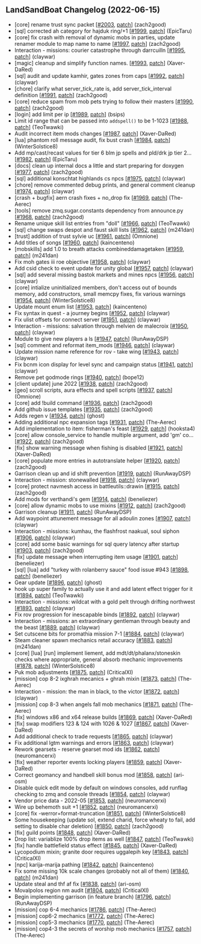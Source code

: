 ## LandSandBoat Changelog (2022-06-15)
- [core] rename trust sync packet [[#2003](https://github.com/LandSandBoat/server/pull/2003), [patch](https://github.com/LandSandBoat/server/pull/2003.patch)] (zach2good)
- [sql] corrected ah category for hajduk ring/+1 [[#1999](https://github.com/LandSandBoat/server/pull/1999), [patch](https://github.com/LandSandBoat/server/pull/1999.patch)] (EpicTaru)
- [core] fix crash with removal of dynamic mobs in parties, update renamer module to map name to name [[#1997](https://github.com/LandSandBoat/server/pull/1997), [patch](https://github.com/LandSandBoat/server/pull/1997.patch)] (zach2good)
- Interaction - missions: courier catastrophe through darrcuilln [[#1995](https://github.com/LandSandBoat/server/pull/1995), [patch](https://github.com/LandSandBoat/server/pull/1995.patch)] (claywar)
- [magic] cleanup and simplify function names. [[#1993](https://github.com/LandSandBoat/server/pull/1993), [patch](https://github.com/LandSandBoat/server/pull/1993.patch)] (Xaver-DaRed)
- [sql] audit and update kamhir, gates zones from caps [[#1992](https://github.com/LandSandBoat/server/pull/1992), [patch](https://github.com/LandSandBoat/server/pull/1992.patch)] (claywar)
- [chore] clarify what server_tick_rate is, add server_tick_interval definition [[#1991](https://github.com/LandSandBoat/server/pull/1991), [patch](https://github.com/LandSandBoat/server/pull/1991.patch)] (zach2good)
- [core] reduce spam from mob pets trying to follow their masters [[#1990](https://github.com/LandSandBoat/server/pull/1990), [patch](https://github.com/LandSandBoat/server/pull/1990.patch)] (zach2good)
- [login] add limit per ip [[#1989](https://github.com/LandSandBoat/server/pull/1989), [patch](https://github.com/LandSandBoat/server/pull/1989.patch)] (bsips)
- Limit id range that can be passed into `addspell()` to be 1-1023 [[#1988](https://github.com/LandSandBoat/server/pull/1988), [patch](https://github.com/LandSandBoat/server/pull/1988.patch)] (TeoTwawki)
- Audit incorrect item mods changes [[#1987](https://github.com/LandSandBoat/server/pull/1987), [patch](https://github.com/LandSandBoat/server/pull/1987.patch)] (Xaver-DaRed)
- [lua] phantom roll message audit, fix bust crash [[#1984](https://github.com/LandSandBoat/server/pull/1984), [patch](https://github.com/LandSandBoat/server/pull/1984.patch)] (WinterSolstice8)
- Add mp/cast/recast values for tier 6 blm jp spells and pld/drk jp tier 2… [[#1982](https://github.com/LandSandBoat/server/pull/1982), [patch](https://github.com/LandSandBoat/server/pull/1982.patch)] (EpicTaru)
- [docs] clean up internal docs a little and start preparing for doxygen [[#1977](https://github.com/LandSandBoat/server/pull/1977), [patch](https://github.com/LandSandBoat/server/pull/1977.patch)] (zach2good)
- [sql] additional konschtat highlands cs npcs [[#1975](https://github.com/LandSandBoat/server/pull/1975), [patch](https://github.com/LandSandBoat/server/pull/1975.patch)] (claywar)
- [chore] remove commented debug prints, and general comment cleanup [[#1974](https://github.com/LandSandBoat/server/pull/1974), [patch](https://github.com/LandSandBoat/server/pull/1974.patch)] (claywar)
- [crash + bugfix] aern crash fixes + no_drop fix [[#1969](https://github.com/LandSandBoat/server/pull/1969), [patch](https://github.com/LandSandBoat/server/pull/1969.patch)] (The-Aerec)
- [tools] remove zmq.sugar.constants dependency from announce.py [[#1968](https://github.com/LandSandBoat/server/pull/1968), [patch](https://github.com/LandSandBoat/server/pull/1968.patch)] (zach2good)
- Rename unique skill list entries from "doll" [[#1966](https://github.com/LandSandBoat/server/pull/1966), [patch](https://github.com/LandSandBoat/server/pull/1966.patch)] (TeoTwawki)
- [sql] change swaps despot and faust skill lists [[#1962](https://github.com/LandSandBoat/server/pull/1962), [patch](https://github.com/LandSandBoat/server/pull/1962.patch)] (m241dan)
- [trust] addition of trust sylvie uc [[#1961](https://github.com/LandSandBoat/server/pull/1961), [patch](https://github.com/LandSandBoat/server/pull/1961.patch)] (Omnione)
- Add titles of songs [[#1960](https://github.com/LandSandBoat/server/pull/1960), [patch](https://github.com/LandSandBoat/server/pull/1960.patch)] (kaincenteno)
- [mobskills] add 1.0 to breath attacks combineddamagetaken [[#1959](https://github.com/LandSandBoat/server/pull/1959), [patch](https://github.com/LandSandBoat/server/pull/1959.patch)] (m241dan)
- Fix moh gates iii roe objective [[#1958](https://github.com/LandSandBoat/server/pull/1958), [patch](https://github.com/LandSandBoat/server/pull/1958.patch)] (claywar)
- Add csid check to event update for unity global [[#1957](https://github.com/LandSandBoat/server/pull/1957), [patch](https://github.com/LandSandBoat/server/pull/1957.patch)] (claywar)
- [sql] add several missing bastok markets and mines npcs [[#1956](https://github.com/LandSandBoat/server/pull/1956), [patch](https://github.com/LandSandBoat/server/pull/1956.patch)] (claywar)
- [core] intialize uninitialized members, don't access out of bounds memory, add constructors, small memcpy fixes, fix various warnings [[#1954](https://github.com/LandSandBoat/server/pull/1954), [patch](https://github.com/LandSandBoat/server/pull/1954.patch)] (WinterSolstice8)
- Update mount enum list [[#1953](https://github.com/LandSandBoat/server/pull/1953), [patch](https://github.com/LandSandBoat/server/pull/1953.patch)] (kaincenteno)
- Fix syntax in quest - a journey begins [[#1952](https://github.com/LandSandBoat/server/pull/1952), [patch](https://github.com/LandSandBoat/server/pull/1952.patch)] (claywar)
- Fix ulist offsets for connect server [[#1951](https://github.com/LandSandBoat/server/pull/1951), [patch](https://github.com/LandSandBoat/server/pull/1951.patch)] (claywar)
- Interaction - missions: salvation through melvien de malecroix [[#1950](https://github.com/LandSandBoat/server/pull/1950), [patch](https://github.com/LandSandBoat/server/pull/1950.patch)] (claywar)
- Module to give new players a ls [[#1947](https://github.com/LandSandBoat/server/pull/1947), [patch](https://github.com/LandSandBoat/server/pull/1947.patch)] (RunAwayDSP)
- [sql] comment and reformat item_mods [[#1946](https://github.com/LandSandBoat/server/pull/1946), [patch](https://github.com/LandSandBoat/server/pull/1946.patch)] (claywar)
- Update mission name reference for rov - take wing [[#1943](https://github.com/LandSandBoat/server/pull/1943), [patch](https://github.com/LandSandBoat/server/pull/1943.patch)] (claywar)
- Fix bcnm icon display for level sync and campaign status [[#1941](https://github.com/LandSandBoat/server/pull/1941), [patch](https://github.com/LandSandBoat/server/pull/1941.patch)] (claywar)
- Remove pet godmode rings [[#1940](https://github.com/LandSandBoat/server/pull/1940), [patch](https://github.com/LandSandBoat/server/pull/1940.patch)] (bope12)
- [client update] june 2022 [[#1938](https://github.com/LandSandBoat/server/pull/1938), [patch](https://github.com/LandSandBoat/server/pull/1938.patch)] (zach2good)
- [geo] scroll scripts, aura effects and spell scripts [[#1937](https://github.com/LandSandBoat/server/pull/1937), [patch](https://github.com/LandSandBoat/server/pull/1937.patch)] (Omnione)
- [core] add !build command [[#1936](https://github.com/LandSandBoat/server/pull/1936), [patch](https://github.com/LandSandBoat/server/pull/1936.patch)] (zach2good)
- Add github issue templates [[#1935](https://github.com/LandSandBoat/server/pull/1935), [patch](https://github.com/LandSandBoat/server/pull/1935.patch)] (zach2good)
- Adds regen v [[#1934](https://github.com/LandSandBoat/server/pull/1934), [patch](https://github.com/LandSandBoat/server/pull/1934.patch)] (ghost)
- Adding additional npc expansion tags [[#1931](https://github.com/LandSandBoat/server/pull/1931), [patch](https://github.com/LandSandBoat/server/pull/1931.patch)] (The-Aerec)
- Add implementation to item: fisherman's feast [[#1929](https://github.com/LandSandBoat/server/pull/1929), [patch](https://github.com/LandSandBoat/server/pull/1929.patch)] (hooksta4)
- [core] allow console_service to handle multiple argument, add 'gm' co… [[#1922](https://github.com/LandSandBoat/server/pull/1922), [patch](https://github.com/LandSandBoat/server/pull/1922.patch)] (zach2good)
- [fix] show warning message when fishing is disabled [[#1921](https://github.com/LandSandBoat/server/pull/1921), [patch](https://github.com/LandSandBoat/server/pull/1921.patch)] (Xaver-DaRed)
- [core] populate more entries in autotranslate helper [[#1920](https://github.com/LandSandBoat/server/pull/1920), [patch](https://github.com/LandSandBoat/server/pull/1920.patch)] (zach2good)
- Garrison clean up and id shift prevention [[#1919](https://github.com/LandSandBoat/server/pull/1919), [patch](https://github.com/LandSandBoat/server/pull/1919.patch)] (RunAwayDSP)
- Interaction - mission: stonewalled [[#1918](https://github.com/LandSandBoat/server/pull/1918), [patch](https://github.com/LandSandBoat/server/pull/1918.patch)] (claywar)
- [core] protect navmesh access in battleutils::drawin [[#1915](https://github.com/LandSandBoat/server/pull/1915), [patch](https://github.com/LandSandBoat/server/pull/1915.patch)] (zach2good)
- Add mods for verthandi's gem [[#1914](https://github.com/LandSandBoat/server/pull/1914), [patch](https://github.com/LandSandBoat/server/pull/1914.patch)] (beneliezer)
- [core] allow dynamic mobs to use mixins [[#1912](https://github.com/LandSandBoat/server/pull/1912), [patch](https://github.com/LandSandBoat/server/pull/1912.patch)] (zach2good)
- Garrison cleanup [[#1911](https://github.com/LandSandBoat/server/pull/1911), [patch](https://github.com/LandSandBoat/server/pull/1911.patch)] (RunAwayDSP)
- Add waypoint attunement message for all adoulin zones [[#1907](https://github.com/LandSandBoat/server/pull/1907), [patch](https://github.com/LandSandBoat/server/pull/1907.patch)] (claywar)
- Interaction - missions: kumhau, the flashfrost naakual, soul siphon [[#1906](https://github.com/LandSandBoat/server/pull/1906), [patch](https://github.com/LandSandBoat/server/pull/1906.patch)] (claywar)
- [core] add some basic warnings for sql query latency after startup [[#1903](https://github.com/LandSandBoat/server/pull/1903), [patch](https://github.com/LandSandBoat/server/pull/1903.patch)] (zach2good)
- [fix] update message when interrupting item usage [[#1901](https://github.com/LandSandBoat/server/pull/1901), [patch](https://github.com/LandSandBoat/server/pull/1901.patch)] (beneliezer)
- [sql] [lua] add "turkey with rolanberry sauce" food issue #943 [[#1898](https://github.com/LandSandBoat/server/pull/1898), [patch](https://github.com/LandSandBoat/server/pull/1898.patch)] (beneliezer)
- Gear update [[#1896](https://github.com/LandSandBoat/server/pull/1896), [patch](https://github.com/LandSandBoat/server/pull/1896.patch)] (ghost)
-  hook up super family to actually use it and add latent effect trigger for it [[#1894](https://github.com/LandSandBoat/server/pull/1894), [patch](https://github.com/LandSandBoat/server/pull/1894.patch)] (TeoTwawki)
- Interaction - missions: wildcat with a gold pelt through drifting northwest [[#1893](https://github.com/LandSandBoat/server/pull/1893), [patch](https://github.com/LandSandBoat/server/pull/1893.patch)] (claywar)
- Fix rov progression for inescapable binds [[#1892](https://github.com/LandSandBoat/server/pull/1892), [patch](https://github.com/LandSandBoat/server/pull/1892.patch)] (claywar)
- Interaction - missions: an extraordinary gentleman through beauty and the beast [[#1889](https://github.com/LandSandBoat/server/pull/1889), [patch](https://github.com/LandSandBoat/server/pull/1889.patch)] (claywar)
- Set cutscene bits for promathia mission 7-1 [[#1884](https://github.com/LandSandBoat/server/pull/1884), [patch](https://github.com/LandSandBoat/server/pull/1884.patch)] (claywar)
- Steam cleaner spawn mechanics retail accuracy [[#1883](https://github.com/LandSandBoat/server/pull/1883), [patch](https://github.com/LandSandBoat/server/pull/1883.patch)] (m241dan)
- [core] [lua] [run] implement liement, add mdt/dt/phalanx/stoneskin checks where appropriate, general absorb mechanic improvements [[#1878](https://github.com/LandSandBoat/server/pull/1878), [patch](https://github.com/LandSandBoat/server/pull/1878.patch)] (WinterSolstice8)
- Puk mob adjustments [[#1875](https://github.com/LandSandBoat/server/pull/1875), [patch](https://github.com/LandSandBoat/server/pull/1875.patch)] (CriticalXI)
- [mission] cop 8-2 ixghrah mecanics + ghrah mixin [[#1873](https://github.com/LandSandBoat/server/pull/1873), [patch](https://github.com/LandSandBoat/server/pull/1873.patch)] (The-Aerec)
- Interaction - mission: the man in black, to the victor [[#1872](https://github.com/LandSandBoat/server/pull/1872), [patch](https://github.com/LandSandBoat/server/pull/1872.patch)] (claywar)
- [mission] cop 8-3 when angels fall mob mechanics [[#1871](https://github.com/LandSandBoat/server/pull/1871), [patch](https://github.com/LandSandBoat/server/pull/1871.patch)] (The-Aerec)
- [fix] windows x86 and x64 release builds [[#1869](https://github.com/LandSandBoat/server/pull/1869), [patch](https://github.com/LandSandBoat/server/pull/1869.patch)] (Xaver-DaRed)
- [fix] swap modifiers 123 & 124 with 1026 & 1027 [[#1867](https://github.com/LandSandBoat/server/pull/1867), [patch](https://github.com/LandSandBoat/server/pull/1867.patch)] (Xaver-DaRed)
- Add additional check to trade requests [[#1865](https://github.com/LandSandBoat/server/pull/1865), [patch](https://github.com/LandSandBoat/server/pull/1865.patch)] (claywar)
- Fix additional lgtm warnings and errors [[#1863](https://github.com/LandSandBoat/server/pull/1863), [patch](https://github.com/LandSandBoat/server/pull/1863.patch)] (claywar)
- Rework gearsets - reserve gearset mod ids [[#1862](https://github.com/LandSandBoat/server/pull/1862), [patch](https://github.com/LandSandBoat/server/pull/1862.patch)] (neuromancerxi)
- [fix] weather reporter events locking players [[#1859](https://github.com/LandSandBoat/server/pull/1859), [patch](https://github.com/LandSandBoat/server/pull/1859.patch)] (Xaver-DaRed)
- Correct geomancy and handbell skill bonus mod [[#1858](https://github.com/LandSandBoat/server/pull/1858), [patch](https://github.com/LandSandBoat/server/pull/1858.patch)] (ari-osm)
- Disable quick edit mode by default on windows consoles, add runflag checking to zmq and console threads [[#1854](https://github.com/LandSandBoat/server/pull/1854), [patch](https://github.com/LandSandBoat/server/pull/1854.patch)] (claywar)
- Vendor price data - 2022-05 [[#1853](https://github.com/LandSandBoat/server/pull/1853), [patch](https://github.com/LandSandBoat/server/pull/1853.patch)] (neuromancerxi)
- Wire up behemoth suit +1 [[#1852](https://github.com/LandSandBoat/server/pull/1852), [patch](https://github.com/LandSandBoat/server/pull/1852.patch)] (neuromancerxi)
- [core] fix -werror=format-truncation [[#1851](https://github.com/LandSandBoat/server/pull/1851), [patch](https://github.com/LandSandBoat/server/pull/1851.patch)] (WinterSolstice8)
- Some housekeeping (update sol, extend charid, force wheaty to fail, add setting to disable char deletion) [[#1850](https://github.com/LandSandBoat/server/pull/1850), [patch](https://github.com/LandSandBoat/server/pull/1850.patch)] (zach2good)
- [fix] guild points [[#1848](https://github.com/LandSandBoat/server/pull/1848), [patch](https://github.com/LandSandBoat/server/pull/1848.patch)] (Xaver-DaRed)
- Drop list: variablize 100% drop items as well [[#1847](https://github.com/LandSandBoat/server/pull/1847), [patch](https://github.com/LandSandBoat/server/pull/1847.patch)] (TeoTwawki)
- [fix] handle battlefield status effect [[#1845](https://github.com/LandSandBoat/server/pull/1845), [patch](https://github.com/LandSandBoat/server/pull/1845.patch)] (Xaver-DaRed)
- Lycopodium mixin; granite door requires uggalepih key [[#1843](https://github.com/LandSandBoat/server/pull/1843), [patch](https://github.com/LandSandBoat/server/pull/1843.patch)] (CriticalXI)
- [npc] karija-marija pathing [[#1842](https://github.com/LandSandBoat/server/pull/1842), [patch](https://github.com/LandSandBoat/server/pull/1842.patch)] (kaincenteno)
- Fix some missing 10k scale changes (probably not all of them) [[#1840](https://github.com/LandSandBoat/server/pull/1840), [patch](https://github.com/LandSandBoat/server/pull/1840.patch)] (m241dan)
- Update steal and thf af fix [[#1838](https://github.com/LandSandBoat/server/pull/1838), [patch](https://github.com/LandSandBoat/server/pull/1838.patch)] (ari-osm)
- Movalpolos region nm audit [[#1804](https://github.com/LandSandBoat/server/pull/1804), [patch](https://github.com/LandSandBoat/server/pull/1804.patch)] (CriticalXI)
- Begin implementing garrison (in feature branch) [[#1796](https://github.com/LandSandBoat/server/pull/1796), [patch](https://github.com/LandSandBoat/server/pull/1796.patch)] (RunAwayDSP)
- [mission] cop 6-4 mechanics [[#1786](https://github.com/LandSandBoat/server/pull/1786), [patch](https://github.com/LandSandBoat/server/pull/1786.patch)] (The-Aerec)
- [mission] cop6-2 mechanics [[#1772](https://github.com/LandSandBoat/server/pull/1772), [patch](https://github.com/LandSandBoat/server/pull/1772.patch)] (The-Aerec)
- [mission] cop5-3 mechanics [[#1770](https://github.com/LandSandBoat/server/pull/1770), [patch](https://github.com/LandSandBoat/server/pull/1770.patch)] (The-Aerec)
- [mission] cop4-3 the secrets of worship mob mechanics [[#1757](https://github.com/LandSandBoat/server/pull/1757), [patch](https://github.com/LandSandBoat/server/pull/1757.patch)] (The-Aerec)
